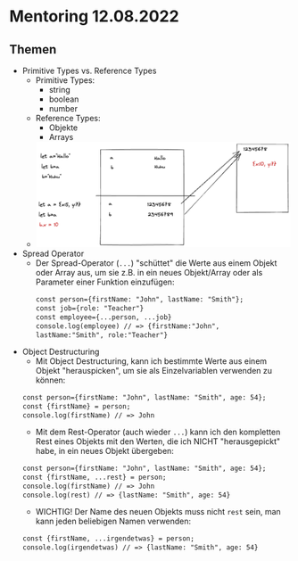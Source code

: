 # Mentoring 12.08.2022

## Themen

- Primitive Types vs. Reference Types
  - Primitive Types:
    - string
    - boolean
    - number
  - Reference Types:
    - Objekte
    - Arrays
  - ![Primitive Types vs. Reference Types](./refererence-types.png)
- Spread Operator
  - Der Spread-Operator (`...`) "schüttet" die Werte aus einem Objekt oder Array aus, um sie z.B. in ein neues Objekt/Array oder als Parameter einer Funktion einzufügen:
    ```
    const person={firstName: "John", lastName: "Smith"};
    const job={role: "Teacher"}
    const employee={...person, ...job}
    console.log(employee) // => {firstName:"John", lastName:"Smith", role:"Teacher"}
    ```
- Object Destructuring
  - Mit Object Destructuring, kann ich bestimmte Werte aus einem Objekt "herauspicken", um sie als Einzelvariablen verwenden zu können:
  ```
  const person={firstName: "John", lastName: "Smith", age: 54};
  const {firstName} = person;
  console.log(firstName) // => John
  ```
  - Mit dem Rest-Operator (auch wieder `...`) kann ich den kompletten Rest eines Objekts mit den Werten, die ich NICHT "herausgepickt" habe, in ein neues Objekt übergeben:
  ```
  const person={firstName: "John", lastName: "Smith", age: 54};
  const {firstName, ...rest} = person;
  console.log(firstName) // => John
  console.log(rest) // => {lastName: "Smith", age: 54}
  ```
  - WICHTIG! Der Name des neuen Objekts muss nicht `rest` sein, man kann jeden beliebigen Namen verwenden:
  ```
  const {firstName, ...irgendetwas} = person;
  console.log(irgendetwas) // => {lastName: "Smith", age: 54}
  ```
